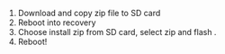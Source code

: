 1. Download and copy zip file to SD card
1. Reboot into recovery
1. Choose install zip from SD card, select zip and flash .
1. Reboot!